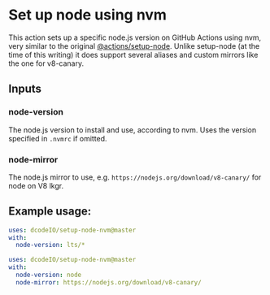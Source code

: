 # Set up node using nvm

This action sets up a specific node.js version on GitHub Actions using nvm, very similar to the original [@actions/setup-node](https://github.com/actions/setup-node). Unlike setup-node (at the time of this writing) it does support several aliases and custom mirrors like the one for v8-canary.

## Inputs

### node-version

The node.js version to install and use, according to nvm. Uses the version specified in `.nvmrc` if omitted.

### node-mirror

The node.js mirror to use, e.g. `https://nodejs.org/download/v8-canary/` for node on V8 lkgr.

## Example usage:

```yaml
uses: dcodeIO/setup-node-nvm@master
with:
  node-version: lts/*
```

```yaml
uses: dcodeIO/setup-node-nvm@master
with:
  node-version: node
  node-mirror: https://nodejs.org/download/v8-canary/
```
